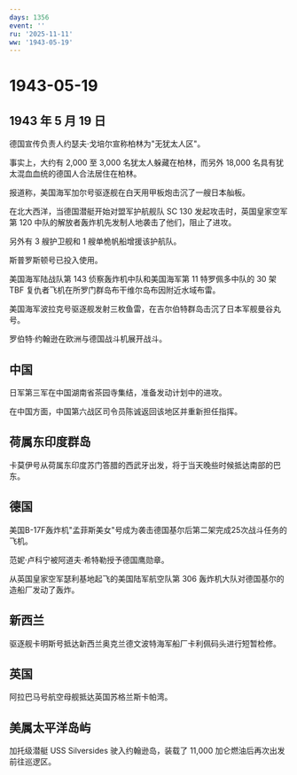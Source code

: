 ```yaml
---
days: 1356
event: ''
ru: '2025-11-11'
ww: '1943-05-19'
---
```


# 1943-05-19

## 1943 年 5 月 19 日

德国宣传负责人约瑟夫·戈培尔宣称柏林为"无犹太人区"。

事实上，大约有 2,000 至 3,000 名犹太人躲藏在柏林，而另外 18,000
名具有犹太混血血统的德国人合法居住在柏林。

报道称，美国海军加尔号驱逐舰在白天用甲板炮击沉了一艘日本舢板。

在北大西洋，当德国潜艇开始对盟军护航舰队 SC 130
发起攻击时，英国皇家空军第 120
中队的解放者轰炸机先发制人地袭击了他们，阻止了进攻。

另外有 3 艘护卫舰和 1 艘单桅帆船增援该护航队。

斯普罗斯顿号已投入使用。

美国海军陆战队第 143 侦察轰炸机中队和美国海军第 11 特罗佩多中队的 30 架
TBF 复仇者飞机在所罗门群岛布干维尔岛布因附近水域布雷。

美国海军波拉克号驱逐舰发射三枚鱼雷，在吉尔伯特群岛击沉了日本军舰曼谷丸号。

罗伯特·约翰逊在欧洲与德国战斗机展开战斗。

## 中国

日军第三军在中国湖南省茶园寺集结，准备发动计划中的进攻。

在中国方面，中国第六战区司令员陈诚返回该地区并重新担任指挥。

## 荷属东印度群岛

卡莫伊号从荷属东印度苏门答腊的西武牙出发，将于当天晚些时候抵达南部的巴东。

## 德国

美国B-17F轰炸机"孟菲斯美女"号成为袭击德国基尔后第二架完成25次战斗任务的飞机。

范妮·卢科宁被阿道夫·希特勒授予德国鹰勋章。

从英国皇家空军瑟利基地起飞的美国陆军航空队第 306
轰炸机大队对德国基尔的造船厂发动了轰炸。

## 新西兰

驱逐舰卡明斯号抵达新西兰奥克兰德文波特海军船厂卡利佩码头进行短暂检修。

## 英国

阿拉巴马号航空母舰抵达英国苏格兰斯卡帕湾。

## 美属太平洋岛屿

加托级潜艇 USS Silversides 驶入约翰逊岛，装载了 11,000
加仑燃油后再次出发前往巡逻区。